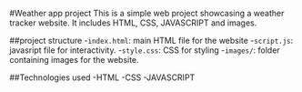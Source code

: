 #Weather app project
This is a simple web project showcasing a weather tracker website. It includes HTML, CSS, JAVASCRIPT and images.

##project structure
-`index.html`: main HTML file for the website
-`script.js`: javasript file for interactivity.
-`style.css`: CSS for styling
-`images/`: folder containing images for the website.

##Technologies used
-HTML
-CSS
-JAVASCRIPT
